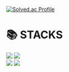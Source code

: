 [![Solved.ac Profile](http://mazassumnida.wtf/api/v2/generate_badge?boj=junwoo1017)](https://solved.ac/junwoo1017/)
<!-- ![Anurag's GitHub stats](https://github-readme-stats.vercel.app/api?username=juniper0917&show_icons=true&theme=tokyonight) -->

<div><h1>📚 STACKS</h1></div>

<div> 
  <img src="https://img.shields.io/badge/c++-00599C?style=for-the-badge&logo=c%2B%2B&logoColor=white">
  <img src="https://img.shields.io/badge/python-3776AB?style=for-the-badge&logo=python&logoColor=white"> 
  <br>
  <img src="https://img.shields.io/badge/react-61DAFB?style=for-the-badge&logo=react&logoColor=black"> 
  <img src="https://img.shields.io/badge/flutter-02569B?style=for-the-badge&logo=flutter&logoColor=white">
</div>
